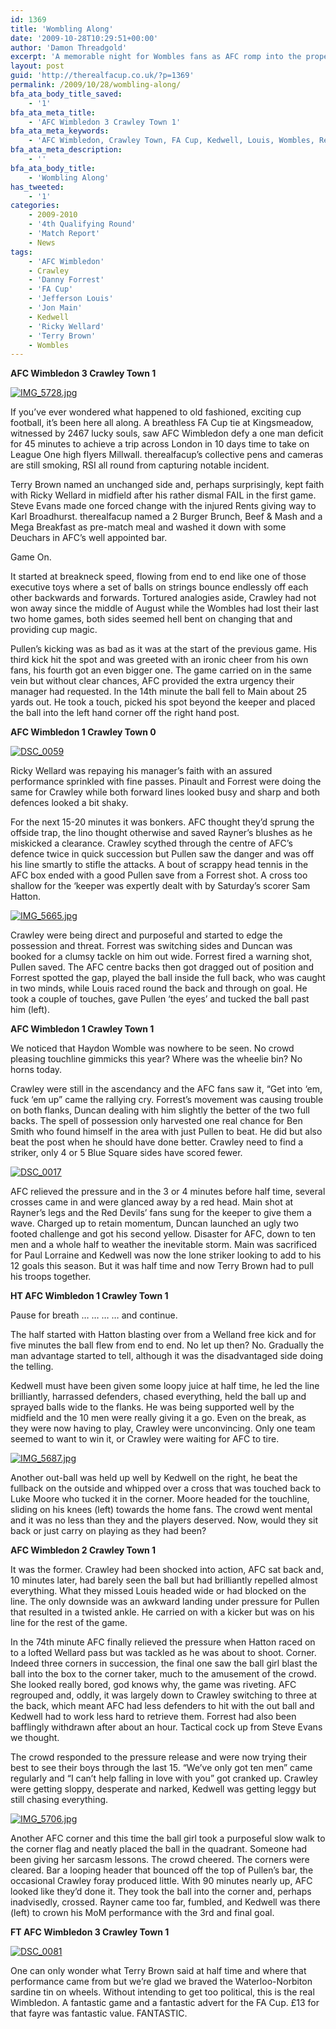 ```yaml
---
id: 1369
title: 'Wombling Along'
date: '2009-10-28T10:29:51+00:00'
author: 'Damon Threadgold'
excerpt: 'A memorable night for Wombles fans as AFC romp into the propers despite being down to 10 men for half of the match.'
layout: post
guid: 'http://therealfacup.co.uk/?p=1369'
permalink: /2009/10/28/wombling-along/
bfa_ata_body_title_saved:
    - '1'
bfa_ata_meta_title:
    - 'AFC Wimbledon 3 Crawley Town 1'
bfa_ata_meta_keywords:
    - 'AFC Wimbledon, Crawley Town, FA Cup, Kedwell, Louis, Wombles, Red Devils'
bfa_ata_meta_description:
    - ''
bfa_ata_body_title:
    - 'Wombling Along'
has_tweeted:
    - '1'
categories:
    - 2009-2010
    - '4th Qualifying Round'
    - 'Match Report'
    - News
tags:
    - 'AFC Wimbledon'
    - Crawley
    - 'Danny Forrest'
    - 'FA Cup'
    - 'Jefferson Louis'
    - 'Jon Main'
    - Kedwell
    - 'Ricky Wellard'
    - 'Terry Brown'
    - Wombles
---
```


**AFC Wimbledon 3 Crawley Town 1**

[![IMG_5728.jpg](http://lh3.ggpht.com/_3L4_Y2OBz2M/SueQnbWKlWI/AAAAAAAABgg/CAkKGHCH78g/IMG_5728.jpg?imgmax=200)](http://lh3.ggpht.com/_3L4_Y2OBz2M/SueQnbWKlWI/AAAAAAAABgg/CAkKGHCH78g/IMG_5728.jpg?imgmax=640)

If you’ve ever wondered what happened to old fashioned, exciting cup football, it’s been here all along. A breathless FA Cup tie at Kingsmeadow, witnessed by 2467 lucky souls, saw AFC Wimbledon defy a one man deficit for 45 minutes to achieve a trip across London in 10 days time to take on League One high flyers Millwall. therealfacup’s collective pens and cameras are still smoking, RSI all round from capturing notable incident.

Terry Brown named an unchanged side and, perhaps surprisingly, kept faith with Ricky Wellard in midfield after his rather dismal FAIL in the first game. Steve Evans made one forced change with the injured Rents giving way to Karl Broadhurst. therealfacup named a 2 Burger Brunch, Beef &amp; Mash and a Mega Breakfast as pre-match meal and washed it down with some Deuchars in AFC’s well appointed bar.

Game On.

It started at breakneck speed, flowing from end to end like one of those executive toys where a set of balls on strings bounce endlessly off each other backwards and forwards. Tortured analogies aside, Crawley had not won away since the middle of August while the Wombles had lost their last two home games, both sides seemed hell bent on changing that and providing cup magic.

Pullen’s kicking was as bad as it was at the start of the previous game. His third kick hit the spot and was greeted with an ironic cheer from his own fans, his fourth got an even bigger one. The game carried on in the same vein but without clear chances, AFC provided the extra urgency their manager had requested. In the 14th minute the ball fell to Main about 25 yards out. He took a touch, picked his spot beyond the keeper and placed the ball into the left hand corner off the right hand post.

**AFC Wimbledon 1 Crawley Town 0**

[![DSC_0059](http://lh4.ggpht.com/_3L4_Y2OBz2M/SuhR6JIvGtI/AAAAAAAABic/9GhlRtoZjsw/DSC_0059.jpg?imgmax=200)](http://lh4.ggpht.com/_3L4_Y2OBz2M/SuhR6JIvGtI/AAAAAAAABic/9GhlRtoZjsw/DSC_0059.jpg?imgmax=640)

Ricky Wellard was repaying his manager’s faith with an assured performance sprinkled with fine passes. Pinault and Forrest were doing the same for Crawley while both forward lines looked busy and sharp and both defences looked a bit shaky.

For the next 15-20 minutes it was bonkers. AFC thought they’d sprung the offside trap, the lino thought otherwise and saved Rayner’s blushes as he miskicked a clearance. Crawley scythed through the centre of AFC’s defence twice in quick succession but Pullen saw the danger and was off his line smartly to stifle the attacks. A bout of scrappy head tennis in the AFC box ended with a good Pullen save from a Forrest shot. A cross too shallow for the ‘keeper was expertly dealt with by Saturday’s scorer Sam Hatton.

[![IMG_5665.jpg](http://lh3.ggpht.com/_3L4_Y2OBz2M/SueQa_usCtI/AAAAAAAABf8/aXpBky9EQvs/IMG_5665.jpg?imgmax=200)](http://lh3.ggpht.com/_3L4_Y2OBz2M/SueQa_usCtI/AAAAAAAABf8/aXpBky9EQvs/IMG_5665.jpg?imgmax=640)

Crawley were being direct and purposeful and started to edge the possession and threat. Forrest was switching sides and Duncan was booked for a clumsy tackle on him out wide. Forrest fired a warning shot, Pullen saved. The AFC centre backs then got dragged out of position and Forrest spotted the gap, played the ball inside the full back, who was caught in two minds, while Louis raced round the back and through on goal. He took a couple of touches, gave Pullen ‘the eyes’ and tucked the ball past him (left).

**AFC Wimbledon 1 Crawley Town 1**

We noticed that Haydon Womble was nowhere to be seen. No crowd pleasing touchline gimmicks this year? Where was the wheelie bin? No horns today.

Crawley were still in the ascendancy and the AFC fans saw it, “Get into ‘em, fuck ‘em up” came the rallying cry. Forrest’s movement was causing trouble on both flanks, Duncan dealing with him slightly the better of the two full backs. The spell of possession only harvested one real chance for Ben Smith who found himself in the area with just Pullen to beat. He did but also beat the post when he should have done better. Crawley need to find a striker, only 4 or 5 Blue Square sides have scored fewer.

[![DSC_0017](http://lh6.ggpht.com/_3L4_Y2OBz2M/SuhRvZPMm_I/AAAAAAAABhk/riiw8wNTHNU/DSC_0017.jpg?imgmax=200)](http://lh6.ggpht.com/_3L4_Y2OBz2M/SuhRvZPMm_I/AAAAAAAABhk/riiw8wNTHNU/DSC_0017.jpg?imgmax=640)

AFC relieved the pressure and in the 3 or 4 minutes before half time, several crosses came in and were glanced away by a red head. Main shot at Rayner’s legs and the Red Devils’ fans sung for the keeper to give them a wave. Charged up to retain momentum, Duncan launched an ugly two footed challenge and got his second yellow. Disaster for AFC, down to ten men and a whole half to weather the inevitable storm. Main was sacrificed for Paul Lorraine and Kedwell was now the lone striker looking to add to his 12 goals this season. But it was half time and now Terry Brown had to pull his troops together.

**HT AFC Wimbledon 1 Crawley Town 1**

Pause for breath … … … … and continue.

The half started with Hatton blasting over from a Welland free kick and for five minutes the ball flew from end to end. No let up then? No. Gradually the man advantage started to tell, although it was the disadvantaged side doing the telling.

Kedwell must have been given some loopy juice at half time, he led the line brilliantly, harrassed defenders, chased everything, held the ball up and sprayed balls wide to the flanks. He was being supported well by the midfield and the 10 men were really giving it a go. Even on the break, as they were now having to play, Crawley were unconvincing. Only one team seemed to want to win it, or Crawley were waiting for AFC to tire.

[![IMG_5687.jpg](http://lh6.ggpht.com/_3L4_Y2OBz2M/SueQhbC1rDI/AAAAAAAABgM/94pi2ZOkXLQ/IMG_5687.jpg?imgmax=200)](http://lh6.ggpht.com/_3L4_Y2OBz2M/SueQhbC1rDI/AAAAAAAABgM/94pi2ZOkXLQ/IMG_5687.jpg?imgmax=640)

Another out-ball was held up well by Kedwell on the right, he beat the fullback on the outside and whipped over a cross that was touched back to Luke Moore who tucked it in the corner. Moore headed for the touchline, sliding on his knees (left) towards the home fans. The crowd went mental and it was no less than they and the players deserved. Now, would they sit back or just carry on playing as they had been?

**AFC Wimbledon 2 Crawley Town 1**

It was the former. Crawley had been shocked into action, AFC sat back and, 10 minutes later, had barely seen the ball but had brilliantly repelled almost everything. What they missed Louis headed wide or had blocked on the line. The only downside was an awkward landing under pressure for Pullen that resulted in a twisted ankle. He carried on with a kicker but was on his line for the rest of the game.

In the 74th minute AFC finally relieved the pressure when Hatton raced on to a lofted Wellard pass but was tackled as he was about to shoot. Corner. Indeed three corners in succession, the final one saw the ball girl blast the ball into the box to the corner taker, much to the amusement of the crowd. She looked really bored, god knows why, the game was riveting. AFC regrouped and, oddly, it was largely down to Crawley switching to three at the back, which meant AFC had less defenders to hit with the out ball and Kedwell had to work less hard to retrieve them. Forrest had also been bafflingly withdrawn after about an hour. Tactical cock up from Steve Evans we thought.

The crowd responded to the pressure release and were now trying their best to see their boys through the last 15. “We’ve only got ten men” came regularly and “I can’t help falling in love with you” got cranked up. Crawley were getting sloppy, desperate and narked, Kedwell was getting leggy but still chasing everything.

[![IMG_5706.jpg](http://lh6.ggpht.com/_3L4_Y2OBz2M/SueQkBfi1SI/AAAAAAAABgU/yBpKmW2HiDM/IMG_5706.jpg?imgmax=200)](http://lh6.ggpht.com/_3L4_Y2OBz2M/SueQkBfi1SI/AAAAAAAABgU/yBpKmW2HiDM/IMG_5706.jpg?imgmax=640)

Another AFC corner and this time the ball girl took a purposeful slow walk to the corner flag and neatly placed the ball in the quadrant. Someone had been giving her sarcasm lessons. The crowd cheered. The corners were cleared. Bar a looping header that bounced off the top of Pullen’s bar, the occasional Crawley foray produced little. With 90 minutes nearly up, AFC looked like they’d done it. They took the ball into the corner and, perhaps inadvisedly, crossed. Rayner came too far, fumbled, and Kedwell was there (left) to crown his MoM performance with the 3rd and final goal.

**FT AFC Wimbledon 3 Crawley Town 1**

[![DSC_0081](http://lh5.ggpht.com/_3L4_Y2OBz2M/SuhR-5LJPXI/AAAAAAAABi0/RWiaxHz2Ry0/DSC_0081.jpg?imgmax=200)](http://lh5.ggpht.com/_3L4_Y2OBz2M/SuhR-5LJPXI/AAAAAAAABi0/RWiaxHz2Ry0/DSC_0081.jpg?imgmax=640)

One can only wonder what Terry Brown said at half time and where that performance came from but we’re glad we braved the Waterloo-Norbiton sardine tin on wheels. Without intending to get too political, this is the real Wimbledon. A fantastic game and a fantastic advert for the FA Cup. £13 for that fayre was fantastic value. FANTASTIC.